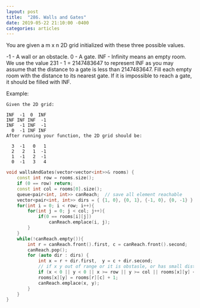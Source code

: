 ```yaml
---
layout: post
title:  "286. Walls and Gates"
date: 2019-05-22 21:10:00 -0400
categories: articles
---
```



You are given a m x n 2D grid initialized with these three possible values.

-1 - A wall or an obstacle.
0 - A gate.
INF - Infinity means an empty room. We use the value 231 - 1 = 2147483647 to represent INF as you may assume that the distance to a gate is less than 2147483647.
Fill each empty room with the distance to its nearest gate. If it is impossible to reach a gate, it should be filled with INF.

Example: 
```
Given the 2D grid:

INF  -1  0  INF
INF INF INF  -1
INF  -1 INF  -1
  0  -1 INF INF
After running your function, the 2D grid should be:

  3  -1   0   1
  2   2   1  -1
  1  -1   2  -1
  0  -1   3   4
```
```c++
void wallsAndGates(vector<vector<int>>& rooms) {
    const int row = rooms.size();
    if (0 == row) return;
    const int col = rooms[0].size();
    queue<pair<int, int>> canReach;  // save all element reachable
    vector<pair<int, int>> dirs = { {1, 0}, {0, 1}, {-1, 0}, {0, -1} }; // four directions for each reachable
    for(int i = 0; i < row; i++){
        for(int j = 0; j < col; j++){
            if(0 == rooms[i][j])
                canReach.emplace(i, j);
        }
    }
    while(!canReach.empty()){
        int r = canReach.front().first, c = canReach.front().second;
        canReach.pop();
        for (auto dir : dirs) {
            int x = r + dir.first,  y = c + dir.second;
            // if x y out of range or it is obstasle, or has small distance aready
            if (x < 0 || y < 0 || x >= row || y >= col || rooms[x][y] <= rooms[r][c]+1) continue;
            rooms[x][y] = rooms[r][c] + 1;
            canReach.emplace(x, y);
        }
    }
}
```